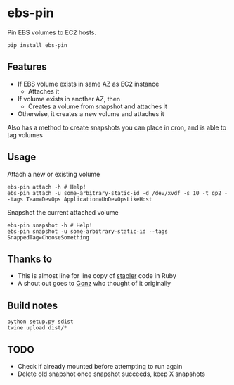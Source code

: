 # ebs-pin
Pin EBS volumes to EC2 hosts.
```
pip install ebs-pin
```

## Features

* If EBS volume exists in same AZ as EC2 instance
  * Attaches it
* If volume exists in another AZ, then
  * Creates a volume from snapshot and attaches it
* Otherwise, it creates a new volume and attaches it

Also has a method to create snapshots you can place in cron, and is able to tag volumes

## Usage
Attach a new or existing volume
```
ebs-pin attach -h # Help!
ebs-pin attach -u some-arbitrary-static-id -d /dev/xvdf -s 10 -t gp2 --tags Team=DevOps Application=UnDevOpsLikeHost 
```

Snapshot the current attached volume
```
ebs-pin snapshot -h # Help!
ebs-pin snapshot -u some-arbitrary-static-id --tags SnappedTag=ChooseSomething
```

## Thanks to

* This is almost line for line copy of [stapler](https://github.com/mikelorant/stapler.git) code in Ruby
* A shout out goes to [Gonz](https://github.com/gservat) who thought of it originally

## Build notes
````
python setup.py sdist
twine upload dist/*
````

## TODO

* Check if already mounted before attempting to run again
* Delete old snapshot once snapshot succeeds, keep X snapshots

